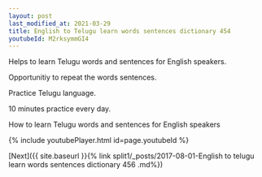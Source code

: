 ```yaml
---
layout: post
last_modified_at: 2021-03-29
title: English to Telugu learn words sentences dictionary 454 
youtubeId: M2rksymmGI4
---
```

 
 
Helps to learn Telugu words and sentences for English speakers.

Opportunitiy to repeat the words sentences. 

Practice Telugu language. 
 
10 minutes practice every day. 
 
How to learn Telugu words and sentences for English speakers 
 
{% include youtubePlayer.html id=page.youtubeId %}
 
 
[Next]({{ site.baseurl }}{% link  split1/_posts/2017-08-01-English to telugu learn words sentences dictionary 456 .md%})
 
